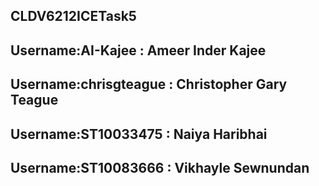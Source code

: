 ## CLDV6212ICETask5

## Username:AI-Kajee : Ameer Inder Kajee

## Username:chrisgteague : Christopher Gary Teague

## Username:ST10033475 : Naiya Haribhai

## Username:ST10083666 : Vikhayle Sewnundan
